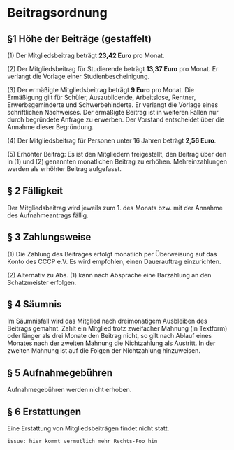 # Beitragsordnung 


## §1 Höhe der Beiträge (gestaffelt)

(1) Der Mitgliedsbeitrag beträgt **23,42 Euro** pro Monat.

(2) Der Mitgliedsbeitrag für Studierende beträgt **13,37 Euro** pro Monat. Er verlangt die Vorlage einer Studienbescheinigung.

(3) Der ermäßigte Mitgliedsbeitrag beträgt **9 Euro** pro Monat. Die Ermäßigung gilt für Schüler, Auszubildende, Arbeitslose, Rentner, Erwerbsgeminderte und Schwerbehinderte. Er verlangt die Vorlage eines schriftlichen Nachweises. Der ermäßigte Beitrag ist in weiteren Fällen nur durch begründete Anfrage zu erwerben. Der Vorstand entscheidet über die Annahme dieser Begründung.

(4) Der Mitgliedsbeitrag für Personen unter 16 Jahren beträgt **2,56 Euro**.

(5) Erhöhter Beitrag: Es ist den Mitgliedern freigestellt, den Beitrag über den in (1) und (2) genannten monatlichen Beitrag zu erhöhen. Mehreinzahlungen werden als erhöhter Beitrag aufgefasst.

## § 2 Fälligkeit

Der Mitgliedsbeitrag wird jeweils zum 1. des Monats bzw. mit der Annahme des Aufnahmeantrags fällig.

## § 3 Zahlungsweise

(1) Die Zahlung des Beitrages erfolgt monatlich per Überweisung auf das Konto des CCCP e.V. Es wird empfohlen, einen Dauerauftrag einzurichten.

(2) Alternativ zu Abs. (1) kann nach Absprache eine Barzahlung an den Schatzmeister erfolgen.

## § 4 Säumnis

Im Säumnisfall wird das Mitglied nach dreimonatigem Ausbleiben des Beitrags gemahnt. Zahlt ein Mitglied trotz zweifacher Mahnung (in Textform) oder länger als drei Monate den Beitrag nicht, so gilt nach Ablauf eines Monates nach der zweiten Mahnung die Nichtzahlung als Austritt. In der zweiten Mahnung ist auf die Folgen der Nichtzahlung hinzuweisen.

## § 5 Aufnahmegebühren

Aufnahmegebühren werden nicht erhoben.

## § 6 Erstattungen

Eine Erstattung von Mitgliedsbeiträgen findet nicht statt.

`issue: hier kommt vermutlich mehr Rechts-Foo hin`
